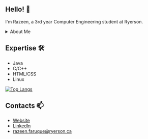 ## Hello! 👋

I'm Razeen, a 3rd year Computer Engineering student at Ryerson.

<details>
<summary>About Me</summary>
<br>
  
I have a passion for computers. I enjoy programming, building things using parts such as microcontrollers and overall learning more about computers. I've built some personal and academic projects all of which can be found here on my Github, these projects have allowed me to apply what I've learned in my program and to further my knowledge and sharpen my skills.
</details>

## Expertise 🛠️

* Java             
* C/C++     
* HTML/CSS    
* Linux 

[![Top Langs](https://github-readme-stats.vercel.app/api/top-langs/?username=razeenf&layout=compact)](https://github.com/anuraghazra/github-readme-stats)


## Contacts 📫

* [Website](http://razeenf.me)
* [LinkedIn](https://www.linkedin.com/in/razeenf/)
* razeen.faruque@ryerson.ca


<!--
**razeenf/razeenf** is a ✨ _special_ ✨ repository because its `README.md` (this file) appears on your GitHub profile.

Here are some ideas to get you started:

- 🔭 I’m currently working on ...
- 🌱 I’m currently learning ...
- 👯 I’m looking to collaborate on ...
- 🤔 I’m looking for help with ...
- 💬 Ask me about ...
- 📫 How to reach me: ...
- 😄 Pronouns: ...
- ⚡ Fun fact: ...
-->
